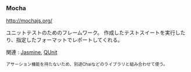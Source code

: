 ### Mocha
<http://mochajs.org/>

ユニットテストのためのフレームワーク。
作成したテストスイートを実行したり、指定したフォーマットでレポートしてくれる。  

関連 : [Jasmine](http://jasmine.github.io/), [QUnit](https://qunitjs.com/)

<small>アサーション機能を持たないため、別途Chaiなどのライブラリと組み合わせて使う。</small>
